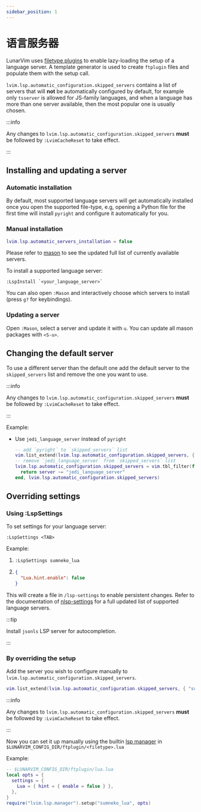 ```yaml
---
sidebar_position: 1
---
```


# 语言服务器

LunarVim uses [filetype plugins](/configuration/ftplugin.md) to enable lazy-loading the setup of a
language server. A template generator is used to create `ftplugin` files and populate them with the
setup call.

`lvim.lsp.automatic_configuration.skipped_servers` contains a list of servers that will **not** be
automatically configured by default, for example only `tsserver` is allowed for JS-family languages,
and when a language has more than one server available, then the most popular one is usually chosen.

:::info

Any changes to `lvim.lsp.automatic_configuration.skipped_servers` **must** be followed by `:LvimCacheReset` to take effect.

:::

## Installing and updating a server

### Automatic installation

By default, most supported language servers will get automatically installed once you open the
supported file-type, e.g, opening a Python file for the first time will install `pyright` and
configure it automatically for you.

### Manual installation

```lua
lvim.lsp.automatic_servers_installation = false
```

Please refer to [mason](https://github.com/williamboman/mason.nvim) to see the updated full list of
currently available servers.

To install a supported language server:

```vim
:LspInstall `<your_language_server>`
```

You can also open `:Mason` and interactively choose which servers to install (press `g?` for keybindings).

### Updating a server

Open `:Mason`, select a server and update it with `u`.
You can update all mason packages with `<S-u>`.

## Changing the default server

To use a different server than the default one add the default server to the `skipped_servers` list
and remove the one you want to use.

:::info

Any changes to `lvim.lsp.automatic_configuration.skipped_servers` **must** be followed by `:LvimCacheReset` to take effect.

:::

Example:

- Use `jedi_language_server` instead of `pyright`

  ```lua
  -- add `pyright` to `skipped_servers` list
  vim.list_extend(lvim.lsp.automatic_configuration.skipped_servers, { "pyright" })
  -- remove `jedi_language_server` from `skipped_servers` list
  lvim.lsp.automatic_configuration.skipped_servers = vim.tbl_filter(function(server)
    return server ~= "jedi_language_server"
  end, lvim.lsp.automatic_configuration.skipped_servers)
  ```

## Overriding settings

### Using :LspSettings

To set settings for your language server:

```vim
:LspSettings <TAB>
```

Example:

1. `:LspSettings sumneko_lua`

2. ```json
   {
     "Lua.hint.enable": false
   }
   ```

This will create a file in `/lsp-settings` to enable persistent changes.
Refer to the documentation of [nlsp-settings](https://github.com/tamago324/nlsp-settings.nvim/blob/main/schemas/README.md)
for a full updated list of supported language servers.

:::tip

Install `jsonls` LSP server for autocompletion.

:::

### By overriding the setup

Add the server you wish to configure manually to `lvim.lsp.automatic_configuration.skipped_servers`.

```lua
vim.list_extend(lvim.lsp.automatic_configuration.skipped_servers, { "sumneko_lua" })
```

:::info

Any changes to `lvim.lsp.automatic_configuration.skipped_servers` **must** be followed by `:LvimCacheReset` to take effect.

:::

Now you can set it up manually using the builtin [lsp manager](https://github.com/LunarVim/LunarVim/blob/master/lua/lvim/lsp/manager.lua)
in `$LUNARVIM_CONFIG_DIR/ftplugin/<filetype>.lua`

Example:

```lua
-- $LUNARVIM_CONFIG_DIR/ftplugin/lua.lua
local opts = {
  settings = {
    Lua = { hint = { enable = false } },
  },
}
require("lvim.lsp.manager").setup("sumneko_lua", opts)
```
